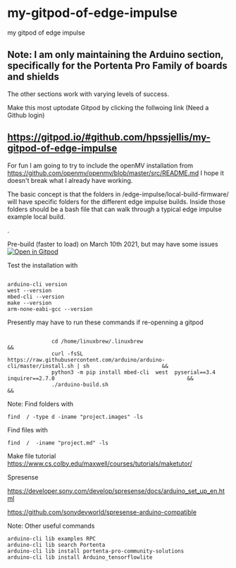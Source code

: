 # my-gitpod-of-edge-impulse
my gitpod of edge impulse



## Note: I am only maintaining the Arduino section, specifically for the Portenta Pro Family of boards and shields

The other sections work with varying levels of success.

Make this most uptodate Gitpod by clicking the follwoing link (Need a Github login)
## https://gitpod.io/#github.com/hpssjellis/my-gitpod-of-edge-impulse



For fun I am going to try to include the openMV installation from https://github.com/openmv/openmv/blob/master/src/README.md  I hope it doesn't break what I already have working.



The basic concept is that the folders in /edge-impulse/local-build-firmware/ will have specific folders for the different edge impulse builds. Inside those folders should be a bash file that can walk through a typical edge impulse example local build.

.

Pre-build (faster to load) on March 10th 2021, but may have some issues
[![Open in Gitpod](https://gitpod.io/button/open-in-gitpod.svg)](https://gitpod.io/#snapshot/8517045d-85d0-4fe1-a4c2-1e53e58a29db)


Test the installation with

```

arduino-cli version
west --version
mbed-cli --version
make --version
arm-none-eabi-gcc --version

```





Presently may have to run these commands if re-openning a gitpod

```

              cd /home/linuxbrew/.linuxbrew                                                                                 &&
              curl -fsSL https://raw.githubusercontent.com/arduino/arduino-cli/master/install.sh | sh                       &&
              python3 -m pip install mbed-cli  west  pyserial==3.4 inquirer==2.7.0                                          &&
              ./arduino-build.sh                                                                                            && 
```



Note: Find folders with

```
find  / -type d -iname "project.images" -ls

```

Find files with

```
find  /  -iname "project.md" -ls
```


Make file tutorial   https://www.cs.colby.edu/maxwell/courses/tutorials/maketutor/  



Spresense

https://developer.sony.com/develop/spresense/docs/arduino_set_up_en.html

https://github.com/sonydevworld/spresense-arduino-compatible


Note: Other useful commands

```
arduino-cli lib examples RPC
arduino-cli lib search Portenta
arduino-cli lib install portenta-pro-community-solutions
arduino-cli lib install Arduino_tensorflowlite


```
